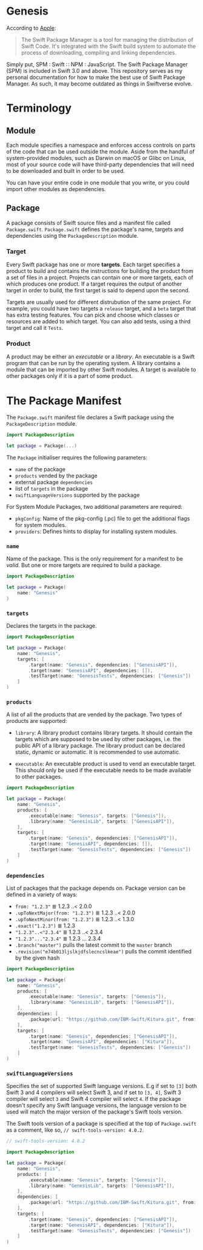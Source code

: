 # Genesis

According to [Apple](https://swift.org/package-manager/):
> The Swift Package Manager is a tool for managing the distribution of Swift Code. It's integrated with the 
> Swift build system to automate the process of downloading, compiling and linking dependencies. 

Simply put, SPM : Swift ∷ NPM : JavaScript. The Swift Package Manager (SPM) is included in Swift 3.0 and 
above. This repository serves as my personal documentation for how to make the best use of Swift Package 
Manager. As such, it may become outdated as things in Swiftverse evolve.

# Terminology

## Module
Each module specifies a namespace and enforces access controls on parts of the code that can be used outside 
the module. Aside from the handful of system-provided modules, such as Darwin on macOS or Glibc on Linux, most 
of your source code will have third-party dependencies that will need to be downloaded and built in order to 
be used.

You can have your entire code in one module that you write, or you could import other modules as dependencies.

## Package
A package consists of Swift source files and a manifest file called `Package.swift`. `Package.swift` defines
the package's name, targets and dependencies using the `PackageDescription` module.

### Target
Every Swift package has one or more **targets**. Each target specifies a product to build and contains the
instructions for building the product from a set of files in a project. Projects can contain one or more 
targets, each of which produces one product. If a target requires the output of another target in order to 
build, the first target is said to depend upon the second.

Targets are usually used for different distrubution of the same project. For example, you could have two 
targets a `release` target, and a `beta` target that has extra testing features. You can pick and
choose which classes or resources are added to which target. You can also add tests, using a third target
and call it `Tests`. 

### Product
A product may be either an *executable* or a *library*. An executable is a Swift program that can be run by 
the operating system. A library contains a module that can be imported by other Swift modules. A target is 
available to other packages only if it is a part of some product.

# The Package Manifest

The `Package.swift` manifest file declares a Swift package using the `PackageDescription` module.

```swift
import PackageDescription

let package = Package(...)
```

The `Package` initialiser requires the following parameters:
- `name` of the package
- `products` vended by the package
- external package `dependencies`
- list of `targets` in the package
- `swiftLanguageVersions` supported by the package

For System Module Packages, two additional parameters are required:
- `pkgConfig`: Name of the pkg-config (.pc) file to get the additional flags for system modules.
- `providers`: Defines hints to display for installing system modules.

### `name`
Name of the package. This is the only requirement for a manifest to be *valid*. But one or more targets are 
required to build a package.

```swift
import PackageDescription

let package = Package(
    name: "Genesis"
)
``` 

### `targets`
Declares the targets in the package.

```swift
import PackageDescription

let package = Package(
    name: "Genesis",
    targets: [
        .target(name: "Genesis", dependencies: ["GenesisAPI"]),
        .target(name: "GenesisAPI", dependencies: []),
        .testTarget(name: "GenesisTests", dependencies: ["Genesis"])
    ]
)
``` 

### `products`
A list of all the products that are vended by the package. Two types of products are supported:
    
- `library`: A library product contains library targets. It should contain the targets which are supposed 
    to be used by other packages, i.e. the public API of a library package. The library product can be 
    declared static, dynamic or automatic. It is recommended to use automatic.

- `executable`: An executable product is used to vend an executable target. This should only be used if
    the executable needs to be made available to other packages.

```swift
import PackageDescription

let package = Package(
    name: "Genesis",
    products: [
        .executable(name: "Genesis", targets: ["Genesis"]),
        .library(name: "GenesisLib", targets: ["GenesisAPI"]),
    ],
    targets: [
        .target(name: "Genesis", dependencies: ["GenesisAPI"]),
        .target(name: "GenesisAPI", dependencies: []),
        .testTarget(name: "GenesisTests", dependencies: ["Genesis"])
    ]
)
```

### `dependencies`
List of packages that the package depends on. Package version can be defined in a variety of ways:

- `from: "1.2.3"` ≣ 1.2.3 ..< 2.0.0 
- `.upToNextMajor(from: "1.2.3")` ≣ 1.2.3 ..< 2.0.0
- `.upToNextMinor(from: "1.2.3")` ≣ 1.2.3 ..< 1.3.0
- `.exact("1.2.3")` ≣ 1.2.3
- `"1.2.3"..<"2.3.4"` ≣ 1.2.3 ..< 2.3.4
- `"1.2.3"..."2.3.4"` ≣ 1.2.3 ... 2.3.4
- `.branch("master")` pulls the latest commit to the `master` branch
- `.revision("e74b013ljslkjdfslecncslkeae")` pulls the commit identified by the given hash

```swift
import PackageDescription

let package = Package(
    name: "Genesis",
    products: [
        .executable(name: "Genesis", targets: ["Genesis"]),
        .library(name: "GenesisLib", targets: ["GenesisAPI"]),
    ],
    dependencies: [
        .package(url: "https://github.com/IBM-Swift/Kitura.git", from: "1.0.0"),
    ],
    targets: [
        .target(name: "Genesis", dependencies: ["GenesisAPI"]),
        .target(name: "GenesisAPI", dependencies: ["Kitura"]),
        .testTarget(name: "GenesisTests", dependencies: ["Genesis"])
    ]
)
```

### `swiftLanguageVersions`
Specifies the set of supported Swift language versions. E.g if set to `[3]` both Swift 3 and 4 compilers will
select Swift 3, and if set to `[3, 4]`, Swift 3 compiler will select `3` and Swift 4 compiler will select `4`.
If the package doesn't specify any Swift language versions, the language version to be used will match the
major version of the package's Swift tools version.

The Swift tools version of a package is specified at the top of `Package.swift` as a comment, like so,
`// swift-tools-version: 4.0.2`.

```swift
// swift-tools-version: 4.0.2

import PackageDescription

let package = Package(
    name: "Genesis",
    products: [
        .executable(name: "Genesis", targets: ["Genesis"]),
        .library(name: "GenesisLib", targets: ["GenesisAPI"]),
    ],
    dependencies: [
        .package(url: "https://github.com/IBM-Swift/Kitura.git", from: "1.0.0"),
    ],
    targets: [
        .target(name: "Genesis", dependencies: ["GenesisAPI"]),
        .target(name: "GenesisAPI", dependencies: ["Kitura"]),
        .testTarget(name: "GenesisTests", dependencies: ["Genesis"])
    ]
)
```